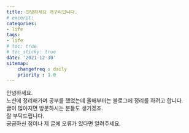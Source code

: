 ```yaml
---
title: 안녕하세요 개구리입니다.
# excerpt: 
categories:
- life
tags:
- life
# toc: true
# toc_sticky: true
date: '2021-12-30'
sitemap:
    changefreq : daily
    priority : 1.0
---
```


안녕하세요.  
노션에 정리해가며 공부를 했었는데 올해부터는 블로그에 정리를 하려고 합니다.  
글이 많아지면 방문하시는 분들도 생기겠죠.  
잘 부탁드립니다.  
궁금하신 점이나 제 글에 오류가 있다면 알려주세요.
